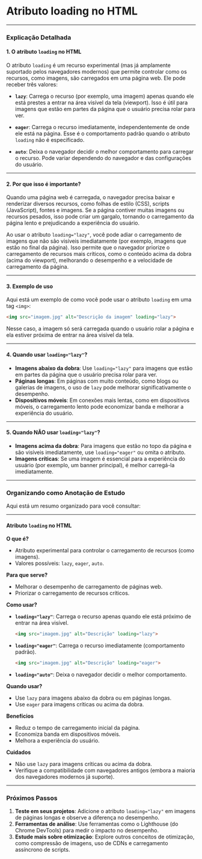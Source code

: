 # Atributo loading no HTML

---

### **Explicação Detalhada**

#### **1. O atributo `loading` no HTML**
O atributo `loading` é um recurso experimental (mas já amplamente suportado pelos navegadores modernos) que permite controlar como os recursos, como imagens, são carregados em uma página web. Ele pode receber três valores:

- **`lazy`**: Carrega o recurso (por exemplo, uma imagem) apenas quando ele está prestes a entrar na área visível da tela (viewport). Isso é útil para imagens que estão em partes da página que o usuário precisa rolar para ver.
  
- **`eager`**: Carrega o recurso imediatamente, independentemente de onde ele está na página. Esse é o comportamento padrão quando o atributo `loading` não é especificado.

- **`auto`**: Deixa o navegador decidir o melhor comportamento para carregar o recurso. Pode variar dependendo do navegador e das configurações do usuário.

---

#### **2. Por que isso é importante?**
Quando uma página web é carregada, o navegador precisa baixar e renderizar diversos recursos, como folhas de estilo (CSS), scripts (JavaScript), fontes e imagens. Se a página contiver muitas imagens ou recursos pesados, isso pode criar um gargalo, tornando o carregamento da página lento e prejudicando a experiência do usuário.

Ao usar o atributo `loading="lazy"`, você pode adiar o carregamento de imagens que não são visíveis imediatamente (por exemplo, imagens que estão no final da página). Isso permite que o navegador priorize o carregamento de recursos mais críticos, como o conteúdo acima da dobra (acima do viewport), melhorando o desempenho e a velocidade de carregamento da página.

---

#### **3. Exemplo de uso**
Aqui está um exemplo de como você pode usar o atributo `loading` em uma tag `<img>`:

```html
<img src="imagem.jpg" alt="Descrição da imagem" loading="lazy">
```

Nesse caso, a imagem só será carregada quando o usuário rolar a página e ela estiver próxima de entrar na área visível da tela.

---

#### **4. Quando usar `loading="lazy"`?**
- **Imagens abaixo da dobra**: Use `loading="lazy"` para imagens que estão em partes da página que o usuário precisa rolar para ver.
- **Páginas longas**: Em páginas com muito conteúdo, como blogs ou galerias de imagens, o uso de `lazy` pode melhorar significativamente o desempenho.
- **Dispositivos móveis**: Em conexões mais lentas, como em dispositivos móveis, o carregamento lento pode economizar banda e melhorar a experiência do usuário.

---

#### **5. Quando NÃO usar `loading="lazy"`?**
- **Imagens acima da dobra**: Para imagens que estão no topo da página e são visíveis imediatamente, use `loading="eager"` ou omita o atributo.
- **Imagens críticas**: Se uma imagem é essencial para a experiência do usuário (por exemplo, um banner principal), é melhor carregá-la imediatamente.

---

### **Organizando como Anotação de Estudo**

Aqui está um resumo organizado para você consultar:

---

#### **Atributo `loading` no HTML**

**O que é?**
- Atributo experimental para controlar o carregamento de recursos (como imagens).
- Valores possíveis: `lazy`, `eager`, `auto`.

**Para que serve?**
- Melhorar o desempenho de carregamento de páginas web.
- Priorizar o carregamento de recursos críticos.

**Como usar?**
- **`loading="lazy"`**: Carrega o recurso apenas quando ele está próximo de entrar na área visível.
  ```html
  <img src="imagem.jpg" alt="Descrição" loading="lazy">
  ```
- **`loading="eager"`**: Carrega o recurso imediatamente (comportamento padrão).
  ```html
  <img src="imagem.jpg" alt="Descrição" loading="eager">
  ```
- **`loading="auto"`**: Deixa o navegador decidir o melhor comportamento.

**Quando usar?**
- Use `lazy` para imagens abaixo da dobra ou em páginas longas.
- Use `eager` para imagens críticas ou acima da dobra.

**Benefícios**
- Reduz o tempo de carregamento inicial da página.
- Economiza banda em dispositivos móveis.
- Melhora a experiência do usuário.

**Cuidados**
- Não use `lazy` para imagens críticas ou acima da dobra.
- Verifique a compatibilidade com navegadores antigos (embora a maioria dos navegadores modernos já suporte).

---

### **Próximos Passos**
1. **Teste em seus projetos**: Adicione o atributo `loading="lazy"` em imagens de páginas longas e observe a diferença no desempenho.
2. **Ferramentas de análise**: Use ferramentas como o Lighthouse (do Chrome DevTools) para medir o impacto no desempenho.
3. **Estude mais sobre otimização**: Explore outros conceitos de otimização, como compressão de imagens, uso de CDNs e carregamento assíncrono de scripts.

